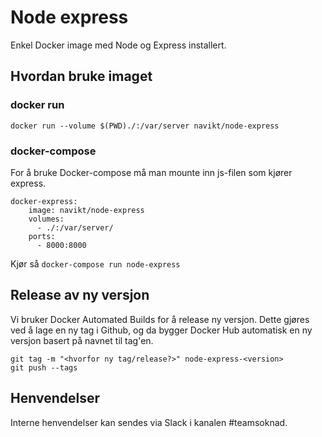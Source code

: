 Node express
============

Enkel Docker image med Node og Express installert.


## Hvordan bruke imaget

### docker run

```
docker run --volume $(PWD)./:/var/server navikt/node-express
```


### docker-compose

For å bruke Docker-compose må man mounte inn js-filen som kjører express.

```
docker-express:
    image: navikt/node-express
    volumes:
      - ./:/var/server/
    ports:
      - 8000:8000
```

Kjør så `docker-compose run node-express`


## Release av ny versjon

Vi bruker Docker Automated Builds for å release ny versjon. Dette gjøres ved å lage en ny tag i Github, og da bygger Docker Hub automatisk en ny versjon basert på navnet til tag'en.

```
git tag -m "<hvorfor ny tag/release?>" node-express-<version>
git push --tags
```


## Henvendelser

Interne henvendelser kan sendes via Slack i kanalen #teamsoknad.